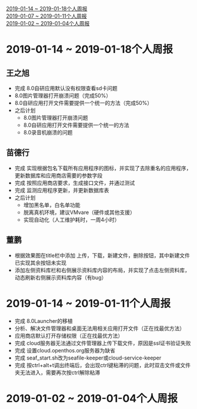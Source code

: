 [2019-01-14 ~ 2019-01-18个人周报](https://github.com/openthos/community-analysis/blob/master/weekly%20report/Weekly%20Report%20about%20Launcher%20Group.md#2019-01-14--2019-01-18%E4%B8%AA%E4%BA%BA%E5%91%A8%E6%8A%A5)<br />
[2019-01-07 ~ 2019-01-11个人周报](https://github.com/openthos/community-analysis/blob/master/weekly%20report/Weekly%20Report%20about%20Launcher%20Group.md#2019-01-07--2019-01-11%E4%B8%AA%E4%BA%BA%E5%91%A8%E6%8A%A5)<br />
[2019-01-02 ~ 2019-01-04个人周报](https://github.com/openthos/community-analysis/blob/master/weekly%20report/Weekly%20Report%20about%20Launcher%20Group.md#2019-01-07--2019-01-11%E4%B8%AA%E4%BA%BA%E5%91%A8%E6%8A%A5)<br />

# 2019-01-14 ~ 2019-01-18个人周报
## 王之旭
- 完成 8.0自研应用默认没有权限查看sd卡问题
- 8.0图片管理器打开崩溃问题（完成50%）
- 8.0自研应用打开文件需要提供一个统一的方法（完成50%）
- 之后计划
  - 8.0图片管理器打开崩溃问题
  - 8.0自研应用打开文件需要提供一个统一的方法
  - 8.0录音机崩溃的问题

## 苗德行
- 完成 实现根据包名下载所有应用程序的图标，并实现了去除重名的应用程序，更新数据库和应用商店需要的参数字段
- 完成 按照应用商店要求，生成接口文件，并通过测试
- 完成 监测应用程序更新，并更新数据库表
- 之后计划
  - 增加黑名单，白名单功能
  - 脱离真机环境，建议VMvare（硬件或其他支援）
  - 实现自动化（人工维护耗时，一周4小时）
  
## 董鹏
- 根据效果图在title栏中添加 上传，下载，新建文件，删除按钮，其中新建文件已实现其余按钮未实现
- 添加左侧资料库栏和右侧展示资料库内容的布局，并实现了点击左侧资料库，动态刷新右侧展示资料库内容（有bug）

# 2019-01-14 ~ 2019-01-11个人周报
- 完成 8.0Launcher的移植
- 分析、解决文件管理器和桌面无法用相关应用打开文件（正在找最优方法）
- 应用商店默认打开存储权限（正在找最优方法）
- 完成 cloud服务器无法通过文件管理器上传下载文件，原因是ssl证书验证失败
- 完成 设置cloud.openthos.org服务器为缺省
- 完成 seaf_start.sh改为seafile-keeper或cloud-service-keeper
- 完成 按ctrl+alt+t调出终端后，会出现ctrl键粘滞的问题，此时双击文件或文件夹无法进入，需要再次按ctrl解除粘滞

# 2019-01-02 ~ 2019-01-04个人周报
